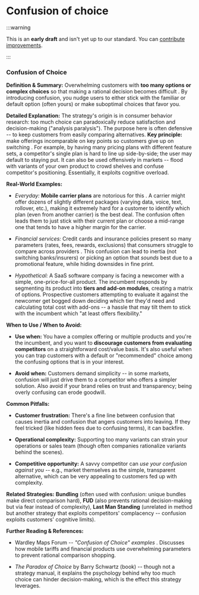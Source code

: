 # Confusion of choice


:::warning

This is an **early draft** and isn't yet up to our standard.
You can [contribute improvements](https://github.com/dave1010/wardley-leadership-strategies).

:::


### **Confusion of Choice**

**Definition & Summary:** Overwhelming customers with **too many options or complex choices** so that making a rational decision becomes difficult . By introducing confusion, you nudge users to either stick with the familiar or default option (often yours) or make suboptimal choices that favor you.

**Detailed Explanation:** The strategy's origin is in consumer behavior research: too much choice can paradoxically reduce satisfaction and decision-making ("analysis paralysis"). The purpose here is often defensive -- to keep customers from easily comparing alternatives. **Key principle:** make offerings incomparable on key points so customers give up on switching . For example, by having many pricing plans with different feature sets, a competitor's single plan is hard to line up side-by-side; the user may default to staying put. It can also be used offensively in markets -- flood with variants of your own product to crowd shelves and confuse competitor's positioning. Essentially, it exploits cognitive overload.

**Real-World Examples:**

-  *Everyday:* **Mobile carrier plans** are notorious for this . A carrier might offer dozens of slightly different packages (varying data, voice, text, rollover, etc.), making it extremely hard for a customer to identify which plan (even from another carrier) is the best deal. The confusion often leads them to just stick with their current plan or choose a mid-range one that tends to have a higher margin for the carrier.

-  *Financial services:* Credit cards and insurance policies present so many parameters (rates, fees, rewards, exclusions) that consumers struggle to compare across providers . This confusion can lead to inertia (not switching banks/insurers) or picking an option that *sounds* best due to a promotional feature, while hiding downsides in fine print.

-  *Hypothetical:* A SaaS software company is facing a newcomer with a simple, one-price-for-all product. The incumbent responds by segmenting its product into **tiers and add-on modules**, creating a matrix of options. Prospective customers attempting to evaluate it against the newcomer get bogged down deciding which tier they'd need and calculating total cost with add-ons -- a hassle that may tilt them to stick with the incumbent which "at least offers flexibility."

**When to Use / When to Avoid:**

-  **Use when:** You have a complex offering or multiple products and you're the incumbent, and you want to **discourage customers from evaluating competitors** on a straightforward cost/value basis. It's also useful when you can trap customers with a default or "recommended" choice among the confusing options that is in your interest.

-  **Avoid when:** Customers demand simplicity -- in some markets, confusion will just drive them to a competitor who offers a simpler solution. Also avoid if your brand relies on trust and transparency; being overly confusing can erode goodwill.

**Common Pitfalls:**

-  **Customer frustration:** There's a fine line between confusion that causes inertia and confusion that angers customers into leaving. If they feel tricked (like hidden fees due to confusing terms), it can backfire.

-  **Operational complexity:** Supporting too many variants can strain your operations or sales team (though often companies rationalize variants behind the scenes).

-  **Competitive opportunity:** A savvy competitor can *use your confusion against you* -- e.g., market themselves as the simple, transparent alternative, which can be very appealing to customers fed up with complexity.

**Related Strategies:** **Bundling** (often used with confusion: unique bundles make direct comparison hard), **FUD** (also prevents rational decision-making but via fear instead of complexity), **Last Man Standing** (unrelated in method but another strategy that exploits competitors' complacency -- confusion exploits customers' cognitive limits).

**Further Reading & References:**

-  Wardley Maps Forum -- *"Confusion of Choice" examples* . Discusses how mobile tariffs and financial products use overwhelming parameters to prevent rational comparison shopping.

-  *The Paradox of Choice* by Barry Schwartz (book) -- though not a strategy manual, it explains the psychology behind why too much choice can hinder decision-making, which is the effect this strategy leverages.